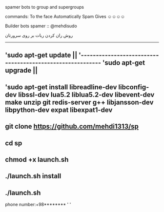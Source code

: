 spamer bots to group and supergroups






commands:
To the face  Automatically Spam Gives
☺☺☺☺



Builder bots spamer ::
@mehdisudo




















روش ران کردن ربات بر روی سرورتان 




-----------------------------------------------------------
'sudo apt-get update ||
'----------------------------------------------------------
'sudo apt-get upgrade ||
-----------------------------------------------------------
'sudo apt-get install libreadline-dev libconfig-dev libssl-dev lua5.2 liblua5.2-dev libevent-dev make unzip git redis-server g++ libjansson-dev libpython-dev expat libexpat1-dev
-----------------------------------------------------------
git clone https://github.com/mehdi1313/sp
-----------------------------------------------------------
cd sp 
----------------------------------------
chmod +x launch.sh
-----------------------------------------
./launch.sh install
-----------------------------------------
./launch.sh
-----------------------------------------
phone number:+98******** 
'
'
